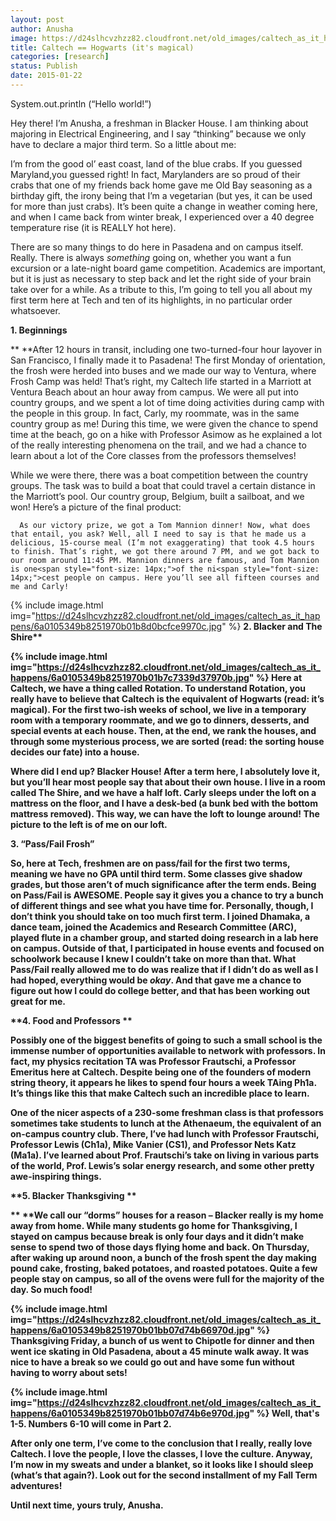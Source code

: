 ```yaml
---
layout: post
author: Anusha
image: https://d24slhcvzhzz82.cloudfront.net/old_images/caltech_as_it_happens/6a0105349b8251970b01b8d0bcfcd0970c.jpg
title: Caltech == Hogwarts (it's magical) 
categories: [research]
status: Publish
date: 2015-01-22
---
```



System.out.println (“Hello world!”)

 Hey there! I’m Anusha, a freshman in Blacker House. I am thinking about majoring in Electrical Engineering, and I say “thinking” because we only have to declare a major third term. So a little about me:

 I’m from the good ol’ east coast, land of the blue crabs. If you guessed Maryland,you guessed right! In fact, Marylanders are so proud of their crabs that one of my friends back home gave me Old Bay seasoning as a birthday gift, the irony being that I’m a vegetarian (but yes, it can be used for more than just crabs). It’s been quite a change in weather coming here, and when I came back from winter break, I experienced over a 40 degree temperature rise (it is REALLY hot here).

 There are so many things to do here in Pasadena and on campus itself. Really. There is always *something* going on, whether you want a fun excursion or a late-night board game competition. Academics are important, but it is just as necessary to step back and let the right side of your brain take over for a while. As a tribute to this, I’m going to tell you all about my first term here at Tech and ten of its highlights, in no particular order whatsoever.

**1. Beginnings**

** **After 12 hours in transit, including one two-turned-four hour layover in San Francisco, I finally made it to Pasadena! The first Monday of orientation, the frosh were herded into buses and we made our way to Ventura, where Frosh Camp was held! That’s right, my Caltech life started in a Marriott at Ventura Beach about an hour away from campus. We were all put into country groups, and we spent a lot of time doing activities during camp with the people in this group. In fact, Carly, my roommate, was in the same country group as me! During this time, we were given the chance to spend time at the beach, go on a hike with Professor Asimow as he explained a lot of the really interesting phenomena on the trail, and we had a chance to learn about a lot of the Core classes from the professors themselves!

 While we were there, there was a boat competition between the country groups. The task was to build a boat that could travel a certain distance in the Marriott’s pool. Our country group, Belgium, built a sailboat, and we won! Here’s a picture of the final product:

      As our victory prize, we got a Tom Mannion dinner! Now, what does that entail, you ask? Well, all I need to say is that he made us a delicious, 15-course meal (I’m not exaggerating) that took 4.5 hours to finish. That’s right, we got there around 7 PM, and we got back to our room around 11:45 PM. Mannion dinners are famous, and Tom Mannion is one<span style="font-size: 14px;">of the ni<span style="font-size: 14px;">cest people on campus. Here you’ll see all fifteen courses and me and Carly!

{% include image.html img="https://d24slhcvzhzz82.cloudfront.net/old_images/caltech_as_it_happens/6a0105349b8251970b01b8d0bcfce9970c.jpg" %}
<strong style="font-size: 14px;">2. Blacker and The Shire**

{% include image.html img="https://d24slhcvzhzz82.cloudfront.net/old_images/caltech_as_it_happens/6a0105349b8251970b01b7c7339d37970b.jpg" %}
 Here at Caltech, we have a thing called Rotation. To understand Rotation, you really have to believe that Caltech is the equivalent of Hogwarts (read: it’s magical). For the first two-ish weeks of school, we live in a temporary room with a temporary roommate, and we go to dinners, desserts, and special events at each house. Then, at the end, we rank the houses, and through some mysterious process, we are sorted (read: the sorting house decides our fate) into a house.

 Where did I end up? Blacker House! After a term here, I absolutely love it, but you’ll hear most people say that about their own house. I live in a room called The Shire, and we have a half loft. Carly sleeps under the loft on a mattress on the floor, and I have a desk-bed (a bunk bed with the bottom mattress removed). This way, we can have the loft to lounge around! The picture to the left is of me on our loft.

**3. “Pass/Fail Frosh”**

 So, here at Tech, freshmen are on pass/fail for the first two terms, meaning we have no GPA until third term. Some classes give shadow grades, but those aren’t of much significance after the term ends. Being on Pass/Fail is AWESOME. People say it gives you a chance to try a bunch of different things and see what you have time for. Personally, though, I don’t think you should take on too much first term. I joined Dhamaka, a dance team, joined the Academics and Research Committee (ARC), played flute in a chamber group, and started doing research in a lab here on campus. Outside of that, I participated in house events and focused on schoolwork because I knew I couldn’t take on more than that. What Pass/Fail really allowed me to do was realize that if I didn’t do as well as I had hoped, everything would be *okay*. And that gave me a chance to figure out how I could do college better, and that has been working out great for me.

**4. Food and Professors **

 Possibly one of the biggest benefits of going to such a small school is the immense number of opportunities available to network with professors. In fact, my physics recitation TA was Professor Frautschi, a Professor Emeritus here at Caltech. Despite being one of the founders of modern string theory, it appears he likes to spend four hours a week TAing Ph1a. It’s things like this that make Caltech such an incredible place to learn.

 One of the nicer aspects of a 230-some freshman class is that professors sometimes take students to lunch at the Athenaeum, the equivalent of an on-campus country club. There, I’ve had lunch with Professor Frautschi, Professor Lewis (Ch1a), Mike Vanier (CS1), and Professor Nets Katz (Ma1a). I’ve learned about Prof. Frautschi’s take on living in various parts of the world, Prof. Lewis’s solar energy research, and some other pretty awe-inspiring things.

**5. Blacker Thanksgiving **

** **We call our “dorms” houses for a reason – Blacker really is my home away from home. While many students go home for Thanksgiving, I stayed on campus because break is only four days and it didn’t make sense to spend two of those days flying home and back. On Thursday, after waking up around noon, a bunch of the frosh spent the day making pound cake, frosting, baked potatoes, and roasted potatoes. Quite a few people stay on campus, so all of the ovens were full for the majority of the day. So much food!

{% include image.html img="https://d24slhcvzhzz82.cloudfront.net/old_images/caltech_as_it_happens/6a0105349b8251970b01bb07d74b66970d.jpg" %}
      Thanksgiving Friday, a bunch of us went to Chipotle for dinner and then went ice skating in Old Pasadena, about a 45 minute walk away. It was nice to have a break so we could go out and have some fun without having to worry about sets!

{% include image.html img="https://d24slhcvzhzz82.cloudfront.net/old_images/caltech_as_it_happens/6a0105349b8251970b01bb07d74b6e970d.jpg" %}
     Well, that's 1-5. Numbers 6-10 will come in Part 2.

After only one term, I’ve come to the conclusion that I really, really love Caltech. I love the people, I love the classes, I love the culture. Anyway, I’m now in my sweats and under a blanket, so it looks like I should sleep (what’s that again?). Look out for the second installment of my Fall Term adventures!

Until next time, yours truly, Anusha.

